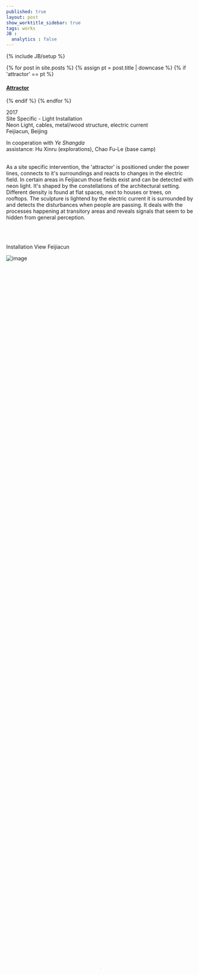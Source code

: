 ```yaml
---
published: true
layout: post
show_worktitle_sidebar: true
tags: works
JB :
  analytics : false
---
```


{% include JB/setup %}


{% for post in site.posts %}
	{% assign pt = post.title | downcase %}
	{% if 'attractor' == pt %}
<h4><a href="{{ BASE_PATH }}{{ post.url }}">Attractor</a></h4>
	{% endif %}
{% endfor %}

<p>
2017<br />
Site Specific  - Light Installation<br />
Neon Light, cables, metal/wood structure, electric current<br />
Feijiacun, Beijing<br />

In cooperation with <i>Ye Shangda</i>
<br />
assistance: Hu Xinru (explorations), Chao Fu-Le (base camp)
<br /><br />			

As a site specific intervention, the 'attractor' is positioned under the power lines, connects to it's surroundings and reacts to changes in the electric field. In certain areas in Feijiacun those fields exist and can be detected with neon light. It's shaped by the constellations of the architectural setting. Different density is found at flat spaces, next to houses or trees, on rooftops. The sculpture is lightend by the electric current it is surrounded by and detects the disturbances when people are passing. It deals with the processes happening at transitory areas and reveals signals that seem to be hidden from general perception.
</p>

<br />
<p> <br />Installation View Feijiacun<br /></p>
<img src="{{ site.url }}/images/attractor_day_small1.jpg" alt="image">

<video preload="metadata" poster="{{ site.url }}/images/attractor_poster.jpg" width="100%" height="100%" controls>
  <source src="{{ site.url }}/images/attractor_small.mp4" type="video/mp4">
</video>

<img src="{{ site.url }}/images/attractor_close_small.jpg" alt="image">
<img src="{{ site.url }}/images/attractor_doku_small2.jpg" alt="image">


{% comment %}
<img src="{{ site.url }}/images/attractor_screen_small1.jpg" alt="image">

<img src="{{ site.url }}/images/attractor_day_small1.jpg" alt="image">
<img src="{{ site.url }}/images/attractor_close_small1.jpg" alt="image">
<img src="{{ site.url }}/images/attractor_doku_small1.jpg" alt="image">
<img src="{{ site.url }}/images/attractor_screen_small1.jpg" alt="image">
{% endcomment %}

{% comment %}
<video width="100%" height="100%" controls>
  <source src="{{ site.url }}/images/flash_small.mp4" type="video/mp4">
</video>
{% endcomment %}


{% comment %}
<font color="grey">(c)<br /></font>
{% endcomment %}




